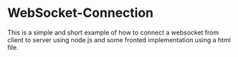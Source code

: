 # WebSocket-Connection
This is a simple and short example of how to connect a websocket from client to server using node.js and some fronted implementation using a html file.